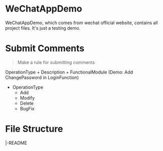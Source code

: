 # WeChatAppDemo

WeChatAppDemo, which comes from wechat official website, contains all project files. It's just a testing demo.

# Submit Comments

> Make a rule for submitting comments

OperationType + Description + FunctionalModule (Demo: Add ChangePassword in LoginFunction)

+ OperationType
    + Add
    + Modify
    + Delete
    + BugFix

# File Structure

|-README